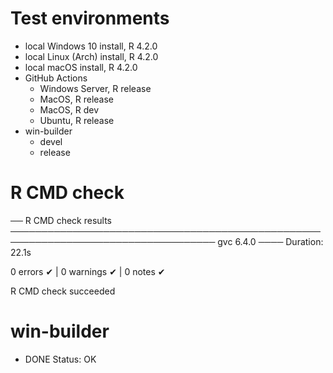 # Test environments

- local Windows 10 install, R 4.2.0
- local Linux (Arch) install, R 4.2.0
- local macOS install, R 4.2.0
- GitHub Actions
   - Windows Server, R release
   - MacOS, R release
   - MacOS, R dev
   - Ubuntu, R release
- win-builder
   - devel
   - release


# R CMD check

── R CMD check results ─────────────────────────────────────────────────────────────────────────────────── gvc 6.4.0 ────
Duration: 22.1s

0 errors ✔ | 0 warnings ✔ | 0 notes ✔

R CMD check succeeded


# win-builder

* DONE
Status: OK